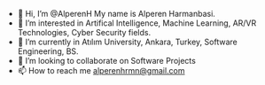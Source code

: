 - 👋 Hi, I’m @AlperenH My name is Alperen Harmanbasi.
- 👀 I’m interested in Artifical Intelligence, Machine Learning, AR/VR Technologies, Cyber Security fields.
- 🌱 I’m currently in Atılım University, Ankara, Turkey, Software Engineering, BS.
- 💞️ I’m looking to collaborate on Software Projects
- 📫 How to reach me alperenhrmn@gmail.com

<!---
AlperenH/AlperenH is a ✨ special ✨ repository because its `README.md` (this file) appears on your GitHub profile.
You can click the Preview link to take a look at your changes.
--->
